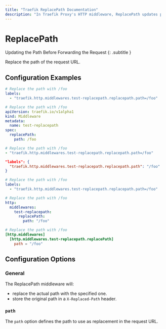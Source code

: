 ```yaml
---
title: "Traefik ReplacePath Documentation"
description: "In Traefik Proxy's HTTP middleware, ReplacePath updates paths before forwarding requests. Read the technical documentation."
---
```


# ReplacePath

Updating the Path Before Forwarding the Request
{: .subtitle }

<!--
TODO: add schema
-->

Replace the path of the request URL.

## Configuration Examples

```yaml tab="Docker"
# Replace the path with /foo
labels:
  - "traefik.http.middlewares.test-replacepath.replacepath.path=/foo"
```

```yaml tab="Kubernetes"
# Replace the path with /foo
apiVersion: traefik.io/v1alpha1
kind: Middleware
metadata:
  name: test-replacepath
spec:
  replacePath:
    path: /foo
```

```yaml tab="Consul Catalog"
# Replace the path with /foo
- "traefik.http.middlewares.test-replacepath.replacepath.path=/foo"
```

```json tab="Marathon"
"labels": {
  "traefik.http.middlewares.test-replacepath.replacepath.path": "/foo"
}
```

```yaml tab="Rancher"
# Replace the path with /foo
labels:
  - "traefik.http.middlewares.test-replacepath.replacepath.path=/foo"
```

```yaml tab="File (YAML)"
# Replace the path with /foo
http:
  middlewares:
    test-replacepath:
      replacePath:
        path: "/foo"
```

```toml tab="File (TOML)"
# Replace the path with /foo
[http.middlewares]
  [http.middlewares.test-replacepath.replacePath]
    path = "/foo"
```

## Configuration Options

### General

The ReplacePath middleware will:

- replace the actual path with the specified one.
- store the original path in a `X-Replaced-Path` header.

### `path`

The `path` option defines the path to use as replacement in the request URL.
